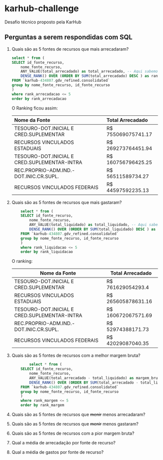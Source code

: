 # karhub-challenge

Desafio técnico proposto pela KarHub

## Perguntas a serem respondidas com SQL

1.  Quais são as 5 fontes de recursos que mais arrecadaram?

    ```sql
    select * from (
    SELECT id_fonte_recurso,
        nome_fonte_recurso,
        ANY_VALUE(total_arrecadado) as total_arrecadado, -- Aqui sabemos que só possui 1 valor, então o any_value é apenas para a agregação
        DENSE_RANK() OVER (ORDER BY SUM(total_arrecadado) DESC ) as rank_arrecadacao, -- poderiamos usar rank(), row_number() ou dense_rank(), depende da regra de negócio. não foi definido regra para empate, então assumi que não fazia diferença.
    FROM `karhub-434807.gdv_refined.consolidated`
    group by nome_fonte_recurso, id_fonte_recurso
    )
    where rank_arrecadacao <= 5
    order by rank_arrecadacao

    ```

    O Ranking ficou assim:

    | Nome da Fonte                                | Total Arrecadado   |
    | :------------------------------------------- | :----------------- |
    | TESOURO-DOT.INICIAL E CRED.SUPLEMENTAR       | R$ 755069075741.17 |
    | RECURSOS VINCULADOS ESTADUAIS                | R$ 269273764451.94 |
    | TESOURO-DOT.INICIAL E CRED.SUPLEMENTAR-INTRA | R$ 160756796425.25 |
    | REC.PROPRIO-ADM.IND.-DOT.INIC.CR.SUPL.       | R$ 56511589734.27  |
    | RECURSOS VINCULADOS FEDERAIS                 | R$ 44597592235.13  |

2.  Quais são as 5 fontes de recursos que mais gastaram?

    ```sql
        select * from (
        SELECT id_fonte_recurso,
            nome_fonte_recurso,
            ANY_VALUE(total_liquidado) as total_liquidado, -- Aqui sabemos que só possui 1 valor, então o any_value é apenas para a agregação
            DENSE_RANK() OVER (ORDER BY SUM(total_liquidado) DESC ) as rank_liquidacao, -- poderiamos usar rank(), row_number() ou dense_rank(), depende da regra de negócio. não foi definido regra para empate, então assumi que não fazia diferença.
        FROM `karhub-434807.gdv_refined.consolidated`
        group by nome_fonte_recurso, id_fonte_recurso
        )
        where rank_liquidacao <= 5
        order by rank_liquidacao
    ```

    O ranking:

    | Nome da Fonte                                | Total Arrecadado   |
    | -------------------------------------------- | ------------------ |
    | TESOURO-DOT.INICIAL E CRED.SUPLEMENTAR       | R$ 761629054293.4  |
    | RECURSOS VINCULADOS ESTADUAIS                | R$ 265605878631.16 |
    | TESOURO-DOT.INICIAL E CRED.SUPLEMENTAR-INTRA | R$ 160672067571.69 |
    | REC.PROPRIO-ADM.IND.-DOT.INIC.CR.SUPL.       | R$ 52974388171.73  |
    | RECURSOS VINCULADOS FEDERAIS                 | R$ 42029087040.35  |

3.  Quais são as 5 fontes de recursos com a melhor margem bruta?

    ```sql
            select * from (
        SELECT id_fonte_recurso,
            nome_fonte_recurso,
            ANY_VALUE(total_arrecadado - total_liquidado) as margem_bruta , -- Aqui sabemos que só possui 1 valor, então o any_value é apenas para a agregação
            DENSE_RANK() OVER (ORDER BY SUM(total_arrecadado - total_liquidado) DESC ) as rank_margem, -- poderiamos usar rank(), row_number() ou dense_rank(), depende da regra de negócio. não foi definido regra para empate, então assumi que não fazia diferença.
        FROM `karhub-434807.gdv_refined.consolidated`
        group by nome_fonte_recurso, id_fonte_recurso
        )
        where rank_margem <= 5
        order by rank_margem
    ```

4.  Quais são as 5 fontes de recursos que ~~menir~~ menos arrecadaram?

5.  Quais são as 5 fontes de recursos que ~~menir~~ menos gastaram?

6.  Quais são as 5 fontes de recursos com a pior margem bruta?

7.  Qual a média de arrecadação por fonte de recurso?

8.  Qual a média de gastos por fonte de recurso?

